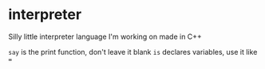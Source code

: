 # interpreter
Silly little interpreter language I'm working on made in C++

```say``` is the print function, don't leave it blank
```is``` declares variables, use it like ```=```
